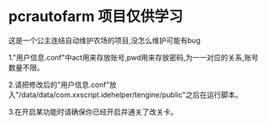 # pcrautofarm 项目仅供学习

这是一个公主连结自动维护农场的项目,没怎么维护可能有bug

1."用户信息.conf"中act用来存放账号,pwd用来存放密码,为一一对应的关系,账号数量不限。

2.请把修改后的"用户信息.conf"放入"/data/data/com.xxscript.idehelper/tengine/public"之后在运行脚本。

3.在开启某功能时请确保你已经开启并通关了改关卡。
